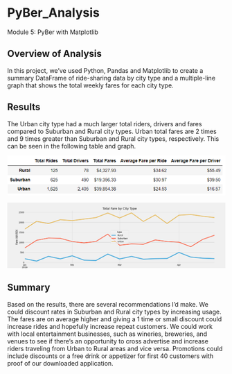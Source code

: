 # PyBer_Analysis
Module 5: PyBer with Matplotlib

## Overview of Analysis

In this project, we’ve used Python, Pandas and Matplotlib to create a summary DataFrame of ride-sharing data by city type and a multiple-line graph that shows the total weekly fares for each city type. 

## Results

The Urban city type had a much larger total riders, drivers and fares compared to Suburban and Rural city types. Urban total fares are 2 times and 9 times greater than Suburban and Rural city types, respectively. This can be seen in the following table and graph.  

![TBrickey](https://github.com/TBrickey/PyBer_Analysis/blob/main/analysis/pyber_summary_df.png)

![TBrickey](https://github.com/TBrickey/PyBer_Analysis/blob/main/analysis/Challenge_fare_summary.png)

## Summary

Based on the results, there are several recommendations I’d make. We could discount rates in Suburban and Rural city types by increasing usage. The fares are on average higher and giving a 1 time or small discount could increase rides and hopefully increase repeat customers. We could work with local entertainment businesses, such as wineries, breweries, and venues to see if there’s an opportunity to cross advertise and increase riders traveling from Urban to Rural areas and vice versa. Promotions could include discounts or a free drink or appetizer for first 40 customers with proof of our downloaded application. 
